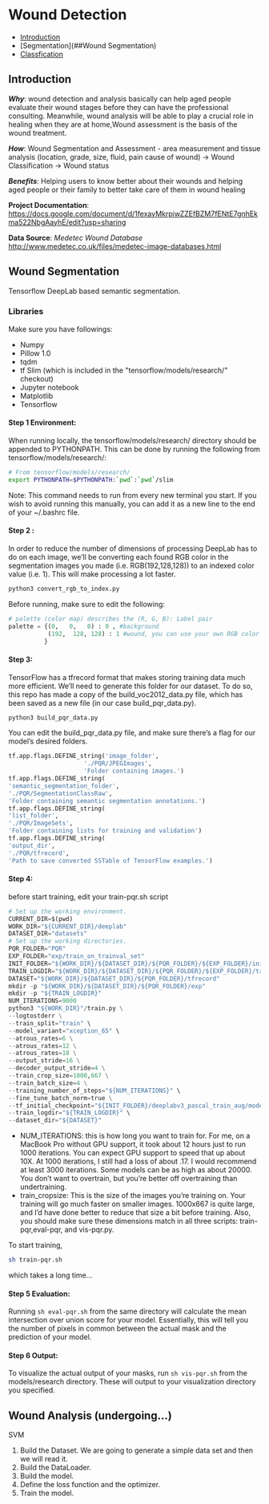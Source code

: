# Wound Detection

- [Introduction](##Introduction)
- [Segmentation](##Wound Segmentation)
- [Classfication](##Introduction)

## Introduction
**_Why_**: wound detection and analysis basically can help aged people evaluate their wound stages before they can have the professional consulting. Meanwhile, wound analysis will be able to play a crucial role in healing when they are at home,Wound assessment is the basis of the wound treatment.

**_How_**: Wound Segmentation and Assessment - area measurement and tissue analysis (location, grade, size, fluid, pain cause of wound) → Wound Classification → Wound status

**_Benefits_**: Helping users to know better about their wounds and helping aged people or their family to better take care of them in wound healing

**Project Documentation**:
https://docs.google.com/document/d/1fexayMkrpiwZZEfBZM7fENtE7gnhEkma522NbgAayhE/edit?usp=sharing

**Data Source**: 
_Medetec Wound Database_
http://www.medetec.co.uk/files/medetec-image-databases.html

## Wound Segmentation
Tensorflow DeepLab based semantic segmentation.

### Libraries
Make sure you have followings:
-  Numpy
-  Pillow 1.0
-  tqdm
-  tf Slim (which is included in the "tensorflow/models/research/" checkout)
-  Jupyter notebook
-  Matplotlib
-  Tensorflow

#### Step 1 Environment:
When running locally, the tensorflow/models/research/ directory should be appended to PYTHONPATH. This can be done by running the following from tensorflow/models/research/:
```bash
# From tensorflow/models/research/
export PYTHONPATH=$PYTHONPATH:`pwd`:`pwd`/slim
```
Note: This command needs to run from every new terminal you start. If you wish to avoid running this manually, you can add it as a new line to the end of your ~/.bashrc file.


#### Step 2 :
In order to reduce the number of dimensions of processing DeepLab has to do on each image, we’ll be converting each found RGB color in the segmentation images you made (i.e. RGB(192,128,128)) to an indexed color value (i.e. 1). This will make processing a lot faster.

```bash
python3 convert_rgb_to_index.py
```

Before running, make sure to edit the following:
```python
# palette (color map) describes the (R, G, B): Label pair
palette = {(0,   0,   0) : 0 , #background
           (192,  128, 128) : 1 #wound, you can use your own RGB color
          }
```

#### Step 3:
TensorFlow has a tfrecord format that makes storing training data much more efficient. We’ll need to generate this folder for our dataset. To do so, this repo has made a copy of the build_voc2012_data.py file, which has been saved as a new file (in our case build_pqr_data.py).
```bash
python3 build_pqr_data.py
```

You can edit the build_pqr_data.py file, and make sure there’s a flag for our model’s desired folders.
```python
tf.app.flags.DEFINE_string('image_folder',
                     './PQR/JPEGImages',
                     'Folder containing images.')
tf.app.flags.DEFINE_string(
'semantic_segmentation_folder',
'./PQR/SegmentationClassRaw',
'Folder containing semantic segmentation annotations.')
tf.app.flags.DEFINE_string(
'list_folder',
'./PQR/ImageSets',
'Folder containing lists for training and validation')
tf.app.flags.DEFINE_string(
'output_dir',
'./PQR/tfrecord',
'Path to save converted SSTable of TensorFlow examples.')
```

#### Step 4:
before start training, edit your train-pqr.sh script
```python
# Set up the working environment.
CURRENT_DIR=$(pwd)
WORK_DIR="${CURRENT_DIR}/deeplab"
DATASET_DIR="datasets"
# Set up the working directories.
PQR_FOLDER="PQR"
EXP_FOLDER="exp/train_on_trainval_set"
INIT_FOLDER="${WORK_DIR}/${DATASET_DIR}/${PQR_FOLDER}/${EXP_FOLDER}/init_models"
TRAIN_LOGDIR="${WORK_DIR}/${DATASET_DIR}/${PQR_FOLDER}/${EXP_FOLDER}/train"
DATASET="${WORK_DIR}/${DATASET_DIR}/${PQR_FOLDER}/tfrecord"
mkdir -p "${WORK_DIR}/${DATASET_DIR}/${PQR_FOLDER}/exp"
mkdir -p "${TRAIN_LOGDIR}"
NUM_ITERATIONS=9000
python3 "${WORK_DIR}"/train.py \
--logtostderr \
--train_split="train" \
--model_variant="xception_65" \
--atrous_rates=6 \
--atrous_rates=12 \
--atrous_rates=18 \
--output_stride=16 \
--decoder_output_stride=4 \
--train_crop_size=1000,667 \
--train_batch_size=4 \
--training_number_of_steps="${NUM_ITERATIONS}" \
--fine_tune_batch_norm=true \
--tf_initial_checkpoint="${INIT_FOLDER}/deeplabv3_pascal_train_aug/model.ckpt" \
--train_logdir="${TRAIN_LOGDIR}" \
--dataset_dir="${DATASET}"
```
+ NUM_ITERATIONS: this is how long you want to train for. For me, on a MacBook Pro without GPU support, it took about 12 hours just to run 1000 iterations. You can expect GPU support to speed that up about 10X. At 1000 iterations, I still had a loss of about .17. I would recommend at least 3000 iterations. Some models can be as high as about 20000. You don’t want to overtrain, but you’re better off overtraining than undertraining.
+ train_cropsize: This is the size of the images you’re training on. Your training will go much faster on smaller images. 1000x667 is quite large, and I’d have done better to reduce that size a bit before training. Also, you should make sure these dimensions match in all three scripts: train-pqr,eval-pqr, and vis-pqr.py.

To start training, 
```bash
sh train-pqr.sh
```
which takes a long time...

#### Step 5 Evaluation:
Running ```sh eval-pqr.sh``` from the same directory will calculate the mean intersection over union score for your model. Essentially, this will tell you the number of pixels in common between the actual mask and the prediction of your model.

#### Step 6 Output:
To visualize the actual output of your masks, run ```sh vis-pqr.sh``` from the models/research directory. These will output to your visualization directory you specified.

## Wound Analysis (undergoing...)
SVM 
1. Build the Dataset. We are going to generate a simple data set and then we will read it.
2. Build the DataLoader.
3. Build the model.
4. Define the loss function and the optimizer.
5. Train the model.
